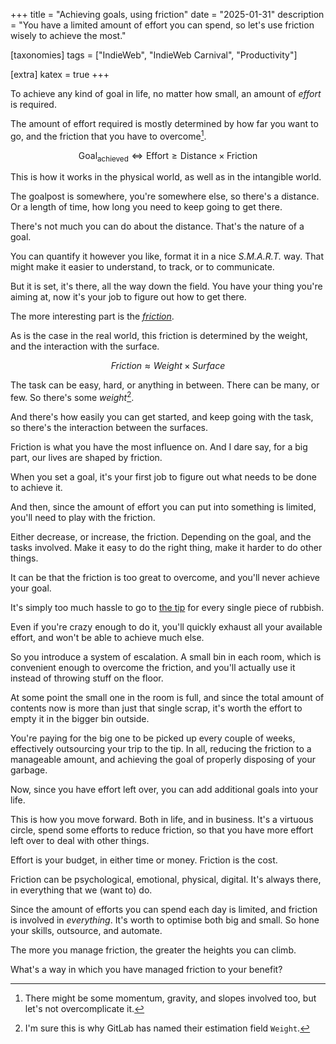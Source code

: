 +++
title = "Achieving goals, using friction"
date = "2025-01-31"
description = "You have a limited amount of effort you can spend, so let's use friction wisely to achieve the most."

[taxonomies]
tags = ["IndieWeb", "IndieWeb Carnival", "Productivity"]

[extra]
katex = true
+++

To achieve any kind of goal in life, no matter how small, an amount of *effort* is required.

The amount of effort required is mostly determined by how far you want to go, and the friction that you have to overcome[^1].

$$ \text{Goal}_{\text{achieved}} \iff \text{Effort} \geq \text{Distance} \times \text{Friction} $$

This is how it works in the physical world, as well as in the intangible world.

The goalpost is somewhere, you're somewhere else, so there's a distance. Or a length of time, how long you need to keep going to get there.

There's not much you can do about the distance. That's the nature of a goal.

You can quantify it however you like, format it in a nice *S.M.A.R.T.* way. That might make it easier to understand, to track, or to communicate. 

But it is set, it's there, all the way down the field. You have your thing you're aiming at, now it's your job to figure out how to get there.

The more interesting part is the *[friction](https://vhbelvadi.com/indieweb-carnival-friction)*.

As is the case in the real world, this friction is determined by the weight, and the interaction with the surface. 

$$ Friction \approx Weight \times Surface $$

The task can be easy, hard, or anything in between. There can be many, or few. So there's some *weight*[^2].

And there's how easily you can get started, and keep going with the task, so there's the interaction between the surfaces.

Friction is what you have the most influence on. And I dare say, for a big part, our lives are shaped by friction.

When you set a goal, it's your first job to figure out what needs to be done to achieve it.

And then, since the amount of effort you can put into something is limited, you'll need to play with the friction. 

Either decrease, or increase, the friction. Depending on the goal, and the tasks involved. Make it easy to do the right thing, make it harder to do other things.

It can be that the friction is too great to overcome, and you'll never achieve your goal.

It's simply too much hassle to go to [the tip](https://en.wikipedia.org/wiki/Landfill) for every single piece of rubbish. 

Even if you're crazy enough to do it, you'll quickly exhaust all your available effort, and won't be able to achieve much else.

So you introduce a system of escalation. A small bin in each room, which is convenient enough to overcome the friction, and you'll actually use it instead of throwing stuff on the floor. 

At some point the small one in the room is full, and since the total amount of contents now is more than just that single scrap, it's worth the effort to empty it in the bigger bin outside. 

You're paying for the big one to be picked up every couple of weeks, effectively outsourcing your trip to the tip. In all, reducing the friction to a manageable amount, and achieving the goal of properly disposing of your garbage.

Now, since you have effort left over, you can add additional goals into your life.

This is how you move forward. Both in life, and in business. It's a virtuous circle, spend some efforts to reduce friction, so that you have more effort left over to deal with other things.

Effort is your budget, in either time or money. Friction is the cost. 

Friction can be psychological, emotional, physical, digital. It's always there, in everything that we (want to) do.

Since the amount of efforts you can spend each day is limited, and friction is involved in *everything*. It's worth to optimise both big and small. So hone your skills, outsource, and automate.

The more you manage friction, the greater the heights you can climb.

What's a way in which you have managed friction to your benefit?

[^1]: There might be some momentum, gravity, and slopes involved too, but let's not overcomplicate it.

[^2]: I'm sure this is why GitLab has named their estimation field `Weight`.
